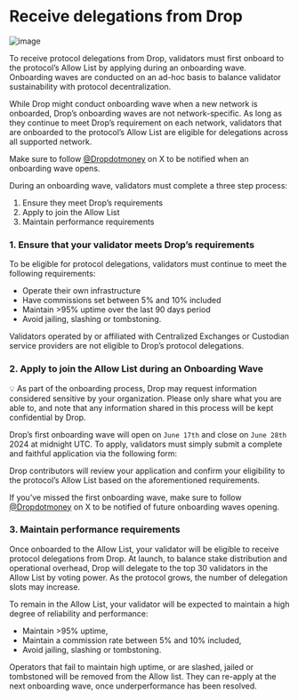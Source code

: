 # Receive delegations from Drop
![image](https://github.com/hadronlabs-org/drop-docs/assets/103267218/b1fdd58e-408b-4d3d-96fd-c3f66f2cf50d)

To receive protocol delegations from Drop, validators must first onboard to the protocol’s Allow List by applying during an onboarding wave. Onboarding waves are conducted on an ad-hoc basis to balance validator sustainability with protocol decentralization.

While Drop might conduct onboarding wave when a new network is onboarded, Drop’s onboarding waves are not network-specific. As long as they continue to meet Drop’s requirement on each network, validators that are onboarded to the protocol’s Allow List are eligible for delegations across all supported network. 

Make sure to follow [@Dropdotmoney](https://x.com/dropdotmoney) on X to be notified when an onboarding wave opens. 

During an onboarding wave, validators must complete a three step process:

1. Ensure they meet Drop’s requirements
2. Apply to join the Allow List
3. Maintain performance requirements 

### 1. Ensure that your validator meets Drop’s requirements

To be eligible for protocol delegations, validators must continue to meet the following requirements:

- Operate their own infrastructure
- Have commissions set between 5% and 10% included
- Maintain >95% uptime over the last 90 days period
- Avoid jailing, slashing or tombstoning.

Validators operated by or affiliated with Centralized Exchanges or Custodian service providers are not eligible to Drop’s protocol delegations. 

### 2. Apply to join the Allow List during an Onboarding Wave

<aside>
💡 As part of the onboarding process, Drop may request information considered sensitive by your organization. Please only share what you are able to, and note that any information shared in this process will be kept confidential by Drop.

</aside>

Drop’s first onboarding wave will open on `June 17th` and close on `June 28th` 2024 at midnight UTC. To apply, validators must simply submit a complete and faithful application via the following form:

[](https://forms.gle/wYdAj5zUjjAWQc7Z7)

Drop contributors will review your application and confirm your eligibility to the protocol’s Allow List based on the aforementioned requirements.

If you’ve missed the first onboarding wave, make sure to follow [@Dropdotmoney](https://x.com/dropdotmoney) on X to be notified of future onboarding waves opening. 

### 3. Maintain performance requirements

Once onboarded to the Allow List, your validator will be eligible to receive protocol delegations from Drop. At launch, to balance stake distribution and operational overhead, Drop will delegate to the top 30 validators in the Allow List by voting power. As the protocol grows, the number of delegation slots may increase. 

To remain in the Allow List, your validator will be expected to maintain a high degree of reliability and performance:

- Maintain >95% uptime,
- Maintain a commission rate between 5% and 10% included,
- Avoid jailing, slashing or tombstoning.

Operators that fail to maintain high uptime, or are slashed, jailed or tombstoned will be removed from the Allow list. They can re-apply at the next onboarding wave, once underperformance has been resolved.
